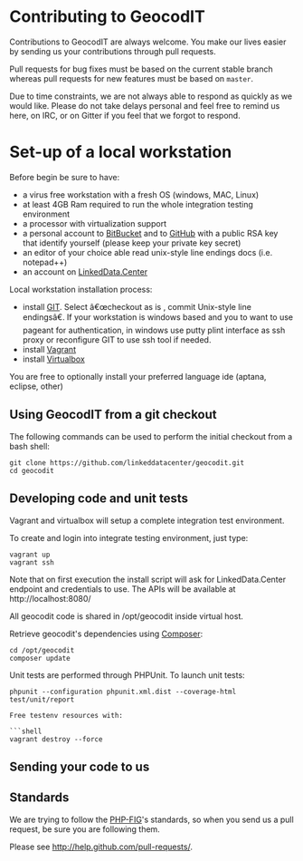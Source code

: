 # Contributing to GeocodIT

Contributions to GeocodIT are always welcome. You make our lives easier by
sending us your contributions through pull requests.

Pull requests for bug fixes must be based on the current stable branch whereas
pull requests for new features must be based on `master`.

Due to time constraints, we are not always able to respond as quickly as we
would like. Please do not take delays personal and feel free to remind us here,
on IRC, or on Gitter if you feel that we forgot to respond.

# Set-up of a local workstation

Before begin be sure to have:
- a virus free workstation with a fresh OS (windows, MAC, Linux)
- at least 4GB Ram required to run the whole integration testing environment
- a processor with virtualization support
- a personal account to [BitBucket](https://bitbucket.org/) and to [GitHub](https://github.com/) with a public RSA key that identify yourself (please keep your private key secret)
- an editor of your choice able read unix-style line endings docs (i.e. notepad++)
- an account on [LinkedData.Center](https://LinkedData.Center/)
  
Local workstation installation process:
- install [GIT](http://git-scm.com/). Select â€œcheckout as is , commit Unix-style line endingsâ€. If your workstation is windows based and you to want to use pageant for authentication, in windows use putty plint interface as ssh proxy or reconfigure GIT to use ssh tool if needed.
- install [Vagrant](https://www.vagrantup.com/)
- install [Virtualbox](https://www.virtualbox.org/)

You are free to optionally install your preferred language ide (aptana, eclipse, other)


## Using GeocodIT from a git checkout

The following commands can be used to perform the initial checkout from a bash shell:

```shell
git clone https://github.com/linkeddatacenter/geocodit.git
cd geocodit
```

## Developing code and unit tests

Vagrant and virtualbox will setup a complete integration test environment.

To create and login into integrate testing environment, just type:

```shell
vagrant up
vagrant ssh
```
Note that on first execution the install script will ask for LinkedData.Center endpoint and credentials to use.
The APIs will be available at http://localhost:8080/

All geocodit code is shared in /opt/geocodit inside virtual host.

Retrieve geocodit's dependencies using [Composer](http://getcomposer.org/):

```shell
cd /opt/geocodit
composer update
```

Unit tests are performed through PHPUnit. To launch unit tests:

```shell
phpunit --configuration phpunit.xml.dist --coverage-html test/unit/report

Free testenv resources with:

```shell
vagrant destroy --force
```

Sending your code to us
-----------------------

## Standards

We are trying to follow the [PHP-FIG](http://www.php-fig.org)'s standards, so
when you send us a pull request, be sure you are following them.

Please see http://help.github.com/pull-requests/.
